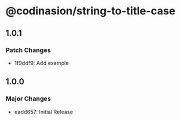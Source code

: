 # @codinasion/string-to-title-case

## 1.0.1

### Patch Changes

- 1f9ddf9: Add example

## 1.0.0

### Major Changes

- eadd657: Initial Release
